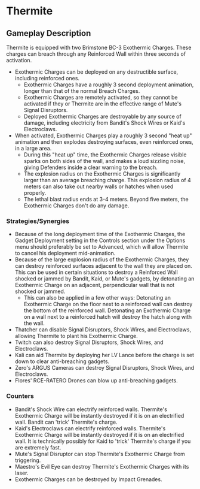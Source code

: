 # Thermite

## Gameplay Description

Thermite is equipped with two Brimstone BC-3 Exothermic Charges. These charges can breach through any Reinforced Wall within three seconds of activation.

- Exothermic Charges can be deployed on any destructible surface, including reinforced ones.
  - Exothermic Charges have a roughly 3 second deployment animation, longer than that of the normal Breach Charges.
  - Exothermic Charges are remotely activated, so they cannot be activated if they or Thermite are in the effective range of Mute's Signal Disruptors.
  - Deployed Exothermic Charges are destroyable by any source of damage, including electricity from Bandit's Shock Wires or Kaid's Electroclaws.
- When activated, Exothermic Charges play a roughly 3 second "heat up" animation and then explodes destroying surfaces, even reinforced ones, in a large area.
  - During this "heat up" time, the Exothermic Charges release visible sparks on both sides of the wall, and makes a loud sizzling noise, giving Defenders inside a clear warning to the breach.
  - The explosion radius on the Exothermic Charges is significantly larger than an average breaching charge. This explosion radius of 4 meters can also take out nearby walls or hatches when used properly.
  - The lethal blast radius ends at 3-4 meters. Beyond five meters, the Exothermic Charges don't do any damage.

### Strategies/Synergies

- Because of the long deployment time of the Exothermic Charges, the Gadget Deployment setting in the Controls section under the Options menu should preferably be set to Advanced, which will allow Thermite to cancel his deployment mid-animation.
- Because of the large explosion radius of the Exothermic Charges, they can destroy reinforced surfaces adjacent to the wall they are placed on. This can be used in certain situations to destroy a Reinforced Wall shocked or jammed by Bandit, Kaid, or Mute's gadgets, by detonating an Exothermic Charge on an adjacent, perpendicular wall that is not shocked or jammed.
  - This can also be applied in a few other ways: Detonating an Exothermic Charge on the floor next to a reinforced wall can destroy the bottom of the reinforced wall. Detonating an Exothermic Charge on a wall next to a reinforced hatch will destroy the hatch along with the wall.
- Thatcher can disable Signal Disruptors, Shock Wires, and Electroclaws, allowing Thermite to plant his Exothermic Charge.
- Twitch can also destroy Signal Disruptors, Shock Wires, and Electroclaws.
- Kali can aid Thermite by deploying her LV Lance before the charge is set down to clear anti-breaching gadgets.
- Zero's ARGUS Cameras can destroy Signal Disruptors, Shock Wires, and Electroclaws.
- Flores' RCE-RATERO Drones can blow up anti-breaching gadgets.

### Counters

- Bandit's Shock Wire can electrify reinforced walls. Thermite's Exothermic Charge will be instantly destroyed if it is on an electrified wall. Bandit can 'trick' Thermite's charge.
- Kaid's Electroclaws can electrify reinforced walls. Thermite's Exothermic Charge will be instantly destroyed if it is on an electrified wall. It is technically possibly for Kaid to 'trick' Thermite's charge if you are extremely fast.
- Mute's Signal Disruptor can stop Thermite's Exothermic Charge from triggering.
- Maestro's Evil Eye can destroy Thermite's Exothermic Charges with its laser.
- Exothermic Charges can be destroyed by Impact Grenades.

